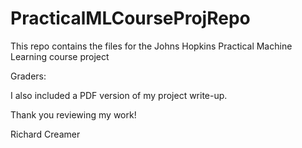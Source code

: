 PracticalMLCourseProjRepo
=========================

This repo contains the files for the Johns Hopkins Practical Machine Learning course project

Graders:

I also included a PDF version of my project write-up.

Thank you reviewing my work!

Richard Creamer
